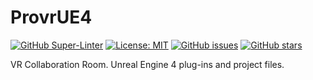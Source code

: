 # ProvrUE4

[![GitHub Super-Linter](https://github.com/ProVR-Norway/ProvrUE4/workflows/Lint%20Code%20Base/badge.svg)](https://github.com/marketplace/actions/super-linter) [![License: MIT](https://img.shields.io/badge/License-MIT-yellow.svg)](https://opensource.org/licenses/MIT)
[![GitHub issues](https://img.shields.io/github/issues/ProVR-Norway/ProvrUE4.svg)](https://GitHub.com/Naereen/StrapDown.js/issues/)
[![GitHub stars](https://img.shields.io/github/stars/ProVR-Norway/ProvrUE4.svg?style=social&label=Star&maxAge=2592000)](https://GitHub.com/Naereen/StrapDown.js/stargazers/) 

VR Collaboration Room. Unreal Engine 4 plug-ins and project files.
